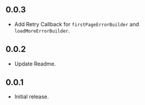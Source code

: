 ## 0.0.3

* Add Retry Callback for `firstPageErrorBuilder` and `loadMoreErrorBuilder`.

## 0.0.2

* Update Readme.

## 0.0.1

* Initial release.
